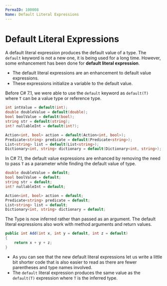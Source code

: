 ```yaml
---
PermaID: 100008
Name: Default Literal Expressions
---
```


# Default Literal Expressions

A default literal expression produces the default value of a type. The `default` keyword is not a new one, it is being used for a long time. However, some enhancement has been done for **default literal expression**.

 - The default literal expressions are an enhancement to default value expressions. 
 - These expressions initialize a variable to the default value.

Before C# 7.1, we were able to use the `default` keyword as `default(T)` where `T` can be a value type or reference type.

```csharp
int intValue = default(int);
double doubleValue = default(double);
bool boolValue = default(bool);
string str = default(string);
int? nullableInt = default(int?);

Action<int, bool> action = default(Action<int, bool>);
Predicate<string> predicate = default(Predicate<string>);
List<string> list = default(List<string>);
Dictionary<int, string> dictionary = default(Dictionary<int, string>);
```

In C# 7.1, the default value expressions are enhanced by removing the need to pass `T` as a parameter while finding the default value of type. 

```csharp
double doubleValue = default;
bool boolValue = default;
string str = default;
int? nullableInt = default;

Action<int, bool> action = default;
Predicate<string> predicate = default;
List<string> list = default;
Dictionary<int, string> dictionary = default;
````

The Type is now inferred rather than passed as an argument. The default literal expressions also work with method arguments and return values.

```csharp
public int Add(int x, int y = default, int z = default)
{
    return x + y + z;
}
```

 - As you can see that the new default literal expressions let us write a little bit shorter code that is also easier to read as there are fewer parentheses and type names involved.
 - The `default` literal expression produces the same value as the `default(T)` expression where `T` is the inferred type. 